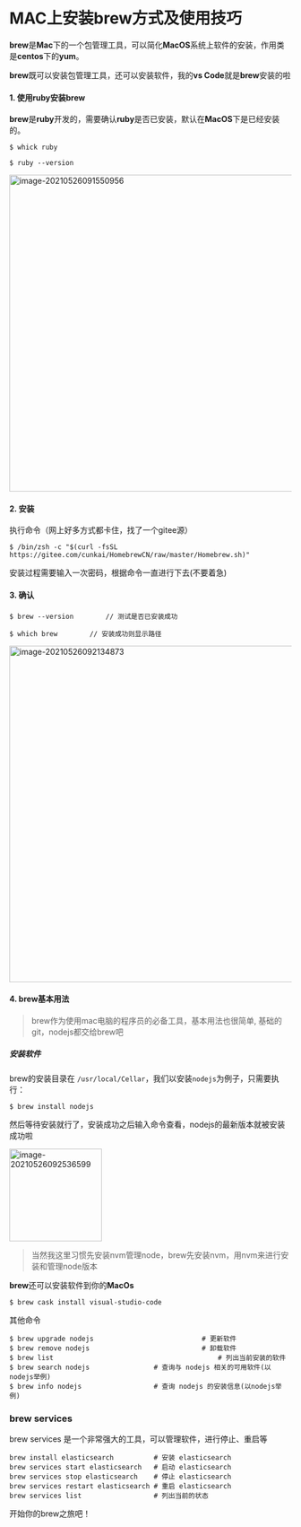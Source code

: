 # MAC上安装brew方式及使用技巧

**brew**是**Mac**下的一个包管理工具，可以简化**MacOS**系统上软件的安装，作用类是**centos**下的**yum**。

**brew**既可以安装包管理工具，还可以安装软件，我的**vs Code**就是**brew**安装的啦

#### 1. 使用ruby安装brew

**brew**是**ruby**开发的，需要确认**ruby**是否已安装，默认在**MacOS**下是已经安装的。

```
$ whick ruby
```

```
$ ruby --version
```
<img width="565" alt="image-20210526091550956" src="https://user-images.githubusercontent.com/29434858/119590044-98f1d980-be06-11eb-85ad-ae12c6bf58bc.png">

#### 2. 安装

执行命令（网上好多方式都卡住，找了一个gitee源）

```
$ /bin/zsh -c "$(curl -fsSL https://gitee.com/cunkai/HomebrewCN/raw/master/Homebrew.sh)"
```

安装过程需要输入一次密码，根据命令一直进行下去(不要着急)

#### 3. 确认

```
$ brew --version		// 测试是否已安装成功
```

```
$ which brew		// 安装成功则显示路径
```
<img width="600" alt="image-20210526092134873" src="https://user-images.githubusercontent.com/29434858/119590078-adce6d00-be06-11eb-8002-3e1506b9cba0.png">

#### 4. brew基本用法

> brew作为使用mac电脑的程序员的必备工具，基本用法也很简单, 基础的git，nodejs都交给brew吧

##### 安装软件

brew的安装目录在 `/usr/local/Cellar`，我们以安装`nodejs`为例子，只需要执行：

```
$ brew install nodejs
```

然后等待安装就行了，安装成功之后输入命令查看，nodejs的最新版本就被安装成功啦

<img width="165" alt="image-20210526092536599" src="https://user-images.githubusercontent.com/29434858/119590102-b6bf3e80-be06-11eb-93ce-1a5fae216757.png">

> 当然我这里习惯先安装nvm管理node，brew先安装nvm，用nvm来进行安装和管理node版本

**brew**还可以安装软件到你的**MacOs**

```
$ brew cask install visual-studio-code
```



其他命令

```
$ brew upgrade nodejs							# 更新软件
$ brew remove nodejs							# 卸载软件
$ brew list      									# 列出当前安装的软件 
$ brew search nodejs          		# 查询与 nodejs 相关的可用软件(以nodejs举例)
$ brew info nodejs            		# 查询 nodejs 的安装信息(以nodejs举例)
```

### brew services

brew services 是一个非常强大的工具，可以管理软件，进行停止、重启等

```text
brew install elasticsearch          # 安装 elasticsearch
brew services start elasticsearch   # 启动 elasticsearch
brew services stop elasticsearch    # 停止 elasticsearch
brew services restart elasticsearch # 重启 elasticsearch
brew services list                  # 列出当前的状态
```

开始你的brew之旅吧！
